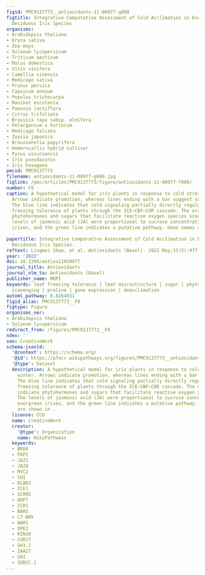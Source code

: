 ```yaml
---
figid: PMC9137773__antioxidants-11-00977-g008
figtitle: Integrative Comparative Assessment of Cold Acclimation in Evergreen and
  Deciduous Iris Species
organisms:
- Arabidopsis thaliana
- Oryza sativa
- Zea mays
- Solanum lycopersicum
- Triticum aestivum
- Malus domestica
- Vitis vinifera
- Camellia sinensis
- Medicago sativa
- Prunus persica
- Capsicum annuum
- Populus trichocarpa
- Manihot esculenta
- Paeonia lactiflora
- Citrus trifoliata
- Brassica rapa subsp. oleifera
- Pelargonium x hortorum
- Medicago falcata
- Zoysia japonica
- Broussonetia papyrifera
- Hemerocallis hybrid cultivar
- Pyrus ussuriensis
- Iris pseudacorus
- Iris hexagona
pmcid: PMC9137773
filename: antioxidants-11-00977-g008.jpg
figlink: /pmc/articles/PMC9137773/figure/antioxidants-11-00977-f008/
number: F8
caption: A hypothetical model for iris plants in response to cold stress during winter.
  Arrows indicate promotion, whereas lines ending with a bar suggest suppression.
  The blue line indicates that cold signaling partially directly regulates the leaf
  freezing tolerance of plants through the ICE–CBF–COR cascade. The orange lines indicate
  phytohormones and sugars that facilitate reactive oxygen species scavenging. The
  levels of jasmonic acid (JA) were proportional to sucrose concentration in evergreen
  irises, and the green line indicates a putative pathway. Gene names are shown in
  .
papertitle: Integrative Comparative Assessment of Cold Acclimation in Evergreen and
  Deciduous Iris Species.
reftext: Lingmei Shao, et al. Antioxidants (Basel). 2022 May;11(5):977.
year: '2022'
doi: 10.3390/antiox11050977
journal_title: Antioxidants
journal_nlm_ta: Antioxidants (Basel)
publisher_name: MDPI
keywords: leaf freezing tolerance | leaf microstructure | sugar | phytohormone | ROS
  scavenging | proline | gene expression | deacclimation
automl_pathway: 0.8264831
figid_alias: PMC9137773__F8
figtype: Figure
organisms_ner:
- Arabidopsis thaliana
- Solanum lycopersicum
redirect_from: /figures/PMC9137773__F8
ndex: ''
seo: CreativeWork
schema-jsonld:
  '@context': https://schema.org/
  '@id': https://pfocr.wikipathways.org/figures/PMC9137773__antioxidants-11-00977-g008.html
  '@type': Dataset
  description: A hypothetical model for iris plants in response to cold stress during
    winter. Arrows indicate promotion, whereas lines ending with a bar suggest suppression.
    The blue line indicates that cold signaling partially directly regulates the leaf
    freezing tolerance of plants through the ICE–CBF–COR cascade. The orange lines
    indicate phytohormones and sugars that facilitate reactive oxygen species scavenging.
    The levels of jasmonic acid (JA) were proportional to sucrose concentration in
    evergreen irises, and the green line indicates a putative pathway. Gene names
    are shown in .
  license: CC0
  name: CreativeWork
  creator:
    '@type': Organization
    name: WikiPathways
  keywords:
  - BRU6
  - PAP2
  - JAZ1
  - JAZ4
  - MYC2
  - CHI
  - RCAR3
  - ICE1
  - SCRM2
  - GRP7
  - CCR1
  - BAM3
  - CT-BMY
  - BAM1
  - DPE2
  - KIN10
  - COR27
  - GH3.2
  - IAA27
  - GAI
  - SODCC.1
---
```

